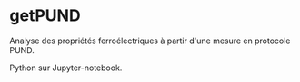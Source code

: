 # getPUND
Analyse des propriétés ferroélectriques à partir d'une mesure en protocole PUND.

Python sur Jupyter-notebook.